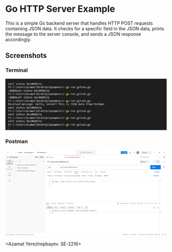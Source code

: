 # Go HTTP Server Example

This is a simple Go backend server that handles HTTP POST requests containing JSON data. It checks for a specific field in the JSON data, prints the message to the server console, and sends a JSON response accordingly.

## Screenshots

### Terminal

![Terminal](terminal.png)

### Postman

![Postman](postman.png)

\<Azamat Yerezhepbayev. SE-2216\>
